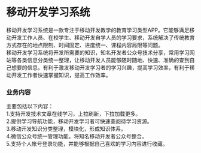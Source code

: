 # 移动开发学习系统
移动开发学习系统是一款专注于移动开发教学的教育学习类型APP。它能够满足移动开发工作人员、在校学生、移动开发自学人员的学习要求，系统解决了传统教育方式存在的地点限制、时间固定、进度统一、课程内容局限等问题。  
移动开发学习系统将开发所需要的知识，知名开发者公众号技术分享，常用学习网站等各类信息分类统一整理，让移动开发人员能够随时随地、快速、准确的查到自己想要的信息。有利于激发移动开发学习者的学习兴趣，提高学习效率，有利于移动开发工作者快速掌握知识，提高工作效率。
### 业务内容
主要包括以下内容：  
1.支持开发技术文章在线学习，上拉刷新，下拉加载更多。  
2.提供学习导航功能，移动开发学习者可快速查阅待学习资源。  
3.移动开发知识分类整理，模块化，形成知识体系。  
4.微信公众号统一管理功能，将知名移动开发者公众号整合。  
5.支持个人帐号登录功能，并能够根据自己喜欢的学习内容进行收藏。

